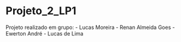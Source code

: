 # Projeto_2_LP1
Projeto realizado em grupo: - Lucas Moreira - Renan Almeida Goes - Ewerton André - Lucas de Lima
